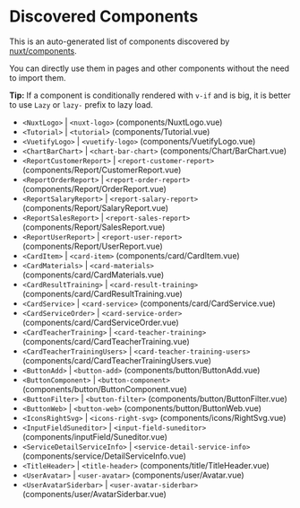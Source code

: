 # Discovered Components

This is an auto-generated list of components discovered by [nuxt/components](https://github.com/nuxt/components).

You can directly use them in pages and other components without the need to import them.

**Tip:** If a component is conditionally rendered with `v-if` and is big, it is better to use `Lazy` or `lazy-` prefix to lazy load.

- `<NuxtLogo>` | `<nuxt-logo>` (components/NuxtLogo.vue)
- `<Tutorial>` | `<tutorial>` (components/Tutorial.vue)
- `<VuetifyLogo>` | `<vuetify-logo>` (components/VuetifyLogo.vue)
- `<ChartBarChart>` | `<chart-bar-chart>` (components/Chart/BarChart.vue)
- `<ReportCustomerReport>` | `<report-customer-report>` (components/Report/CustomerReport.vue)
- `<ReportOrderReport>` | `<report-order-report>` (components/Report/OrderReport.vue)
- `<ReportSalaryReport>` | `<report-salary-report>` (components/Report/SalaryReport.vue)
- `<ReportSalesReport>` | `<report-sales-report>` (components/Report/SalesReport.vue)
- `<ReportUserReport>` | `<report-user-report>` (components/Report/UserReport.vue)
- `<CardItem>` | `<card-item>` (components/card/CardItem.vue)
- `<CardMaterials>` | `<card-materials>` (components/card/CardMaterials.vue)
- `<CardResultTraining>` | `<card-result-training>` (components/card/CardResultTraining.vue)
- `<CardService>` | `<card-service>` (components/card/CardService.vue)
- `<CardServiceOrder>` | `<card-service-order>` (components/card/CardServiceOrder.vue)
- `<CardTeacherTraining>` | `<card-teacher-training>` (components/card/CardTeacherTraining.vue)
- `<CardTeacherTrainingUsers>` | `<card-teacher-training-users>` (components/card/CardTeacherTrainingUsers.vue)
- `<ButtonAdd>` | `<button-add>` (components/button/ButtonAdd.vue)
- `<ButtonComponent>` | `<button-component>` (components/button/ButtonComponent.vue)
- `<ButtonFilter>` | `<button-filter>` (components/button/ButtonFilter.vue)
- `<ButtonWeb>` | `<button-web>` (components/button/ButtonWeb.vue)
- `<IconsRightSvg>` | `<icons-right-svg>` (components/icons/RightSvg.vue)
- `<InputFieldSuneditor>` | `<input-field-suneditor>` (components/inputField/Suneditor.vue)
- `<ServiceDetailServiceInfo>` | `<service-detail-service-info>` (components/service/DetailServiceInfo.vue)
- `<TitleHeader>` | `<title-header>` (components/title/TitleHeader.vue)
- `<UserAvatar>` | `<user-avatar>` (components/user/Avatar.vue)
- `<UserAvatarSiderbar>` | `<user-avatar-siderbar>` (components/user/AvatarSiderbar.vue)
